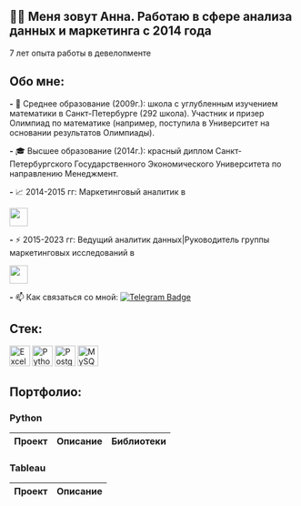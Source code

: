 ## 👋🏻 Меня зовут Анна. Работаю в сфере анализа данных и маркетинга с 2014 года
7 лет опыта работы в девелопменте


## Обо мне:

**-** 🌱 Среднее образование (2009г.): школа с углубленным изучением математики в Санкт-Петербурге (292 школа). Участник и призер Олимпиад по математике (например, поступила в Университет на основании результатов Олимпиады). 

**-** 🎓 Высшее образование (2014г.): красный диплом Санкт-Петербургского Государственного Экономического Университета по направлению Менеджмент. 

**-** 📈 2014-2015 гг: Маркетинговый аналитик в <p align="left"> <a href="https://www.bn.ru/" target="_blank" rel="noreferrer"><img src="https://www.urbanawards.ru/storage/partners/upload/92d9e41a9eab214d5dd6546929f8ec0b.png" width="32" height="32" /></a></p>

**-** :zap: 2015-2023 гг: Ведущий аналитик данных|Руководитель группы маркетинговых исследований в <p align="left"> <a href="https://www.lsrgroup.ru/" target="_blank" rel="noreferrer"><img src="https://exposfera.spb.ru/files/21_vistavka/lsrlogo.jpg" width="32" height="32" /></a></p>

**-** :mailbox: Как связаться со мной: [![Telegram Badge](https://img.shields.io/badge/-bachurina_anna-blue?style=flat&logo=Telegram&logoColor=white)](https://t.me/bachurina_anna)

## Стек:

<p align="left">
<a href="https://assets.grandandtoy.com/graphics/1500x1500/c91/46/914674B7-97C2-498E-AD3A-08E4823467CB.jpg" target="_blank" rel="noreferrer"><img src="https://assets.grandandtoy.com/graphics/1500x1500/c91/46/914674B7-97C2-498E-AD3A-08E4823467CB.jpg" width="36" height="36" alt="Excel" /></a>
<a href="https://www.python.org/" target="_blank" rel="noreferrer"><img src="https://raw.githubusercontent.com/danielcranney/readme-generator/main/public/icons/skills/python-colored.svg" width="36" height="36" alt="Python" /></a>
<a href="https://www.postgresql.org/" target="_blank" rel="noreferrer"><img src="https://raw.githubusercontent.com/danielcranney/readme-generator/main/public/icons/skills/postgresql-colored.svg" width="36" height="36" alt="PostgreSQL" /></a>
<a href="https://www.mysql.com/" target="_blank" rel="noreferrer"><img src="https://raw.githubusercontent.com/danielcranney/readme-generator/main/public/icons/skills/mysql-colored.svg" width="36" height="36" alt="MySQL" /></a>
</p>


## Портфолио:

### Python

| Проект                                     | Описание                           | Библиотеки         | 
| ----------------------------------------- | ---------------------------------------- | -------------- |


### Tableau

| Проект                                     | Описание                            | 
| ----------------------------------------- | ---------------------------------------- | 
